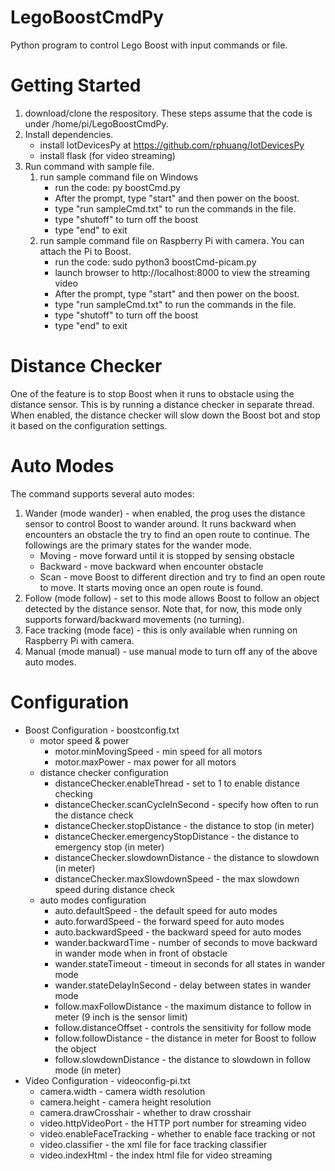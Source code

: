 # LegoBoostCmdPy
Python program to control Lego Boost with input commands or file.

# Getting Started
1. download/clone the respository. These steps assume that the code is under /home/pi/LegoBoostCmdPy.
2. Install dependencies. 
   * install IotDevicesPy at https://github.com/rphuang/IotDevicesPy
   * install flask (for video streaming)
3. Run command with sample file.
	1. run sample command file on Windows
	   * run the code: py boostCmd.py
	   * After the prompt, type "start" and then power on the boost.
	   * type "run sampleCmd.txt" to run the commands in the file.
	   * type "shutoff" to turn off the boost
	   * type "end" to exit
	2. run sample command file on Raspberry Pi with camera. You can attach the Pi to Boost.
	   * run the code: sudo python3 boostCmd-picam.py
	   * launch browser to http://localhost:8000 to view the streaming video
	   * After the prompt, type "start" and then power on the boost.
	   * type "run sampleCmd.txt" to run the commands in the file.
	   * type "shutoff" to turn off the boost
	   * type "end" to exit

# Distance Checker
One of the feature is to stop Boost when it runs to obstacle using the distance sensor. This is by running a distance checker in separate thread. When enabled, the distance checker will slow down the Boost bot and stop it based on the configuration settings.

# Auto Modes
The command supports several auto modes:
1. Wander (mode wander) - when enabled, the prog uses the distance sensor to control Boost to wander around. It runs backward when encounters an obstacle the try to find an open route to continue. The followings are the primary states for the wander mode.
	* Moving - move forward until it is stopped by sensing obstacle
	* Backward - move backward when encounter obstacle
	* Scan - move Boost to different direction and try to find an open route to move. It starts moving once an open route is found.
2. Follow (mode follow) - set to this mode allows Boost to follow an object detected by the distance sensor. Note that, for now, this mode only supports forward/backward movements (no turning).
3. Face tracking (mode face) - this is only available when running on Raspberry Pi with camera.
4. Manual (mode manual) - use manual mode to turn off any of the above auto modes.

# Configuration
* Boost Configuration - boostconfig.txt
    * motor speed & power
		* motor.minMovingSpeed - min speed for all motors
		* motor.maxPower - max power for all motors
	* distance checker configuration
		* distanceChecker.enableThread - set to 1 to enable distance checking
		* distanceChecker.scanCycleInSecond - specify how often to run the distance check
		* distanceChecker.stopDistance - the distance to stop (in meter)
		* distanceChecker.emergencyStopDistance - the distance to emergency stop (in meter)
		* distanceChecker.slowdownDistance - the distance to slowdown (in meter)
		* distanceChecker.maxSlowdownSpeed - the max slowdown speed during distance check
	* auto modes configuration
		* auto.defaultSpeed - the default speed for auto modes
		* auto.forwardSpeed - the forward speed for auto modes
		* auto.backwardSpeed - the backward speed for auto modes
		* wander.backwardTime - number of seconds to move backward in wander mode when in front of obstacle
		* wander.stateTimeout - timeout in seconds for all states in wander mode
		* wander.stateDelayInSecond - delay between states in wander mode
		* follow.maxFollowDistance - the maximum distance to follow in meter (9 inch is the sensor limit)
		* follow.distanceOffset - controls the sensitivity for follow mode
		* follow.followDistance - the distance in meter for Boost to follow the object
		* follow.slowdownDistance - the distance to slowdown in follow mode (in meter)
* Video Configuration - videoconfig-pi.txt
	* camera.width - camera width resolution
	* camera.height - camera height resolution
	* camera.drawCrosshair - whether to draw crosshair
	* video.httpVideoPort - the HTTP port number for streaming video
	* video.enableFaceTracking - whether to enable face tracking or not
	* video.classifier - the xml file for face tracking classifier
	* video.indexHtml - the index html file for video streaming


